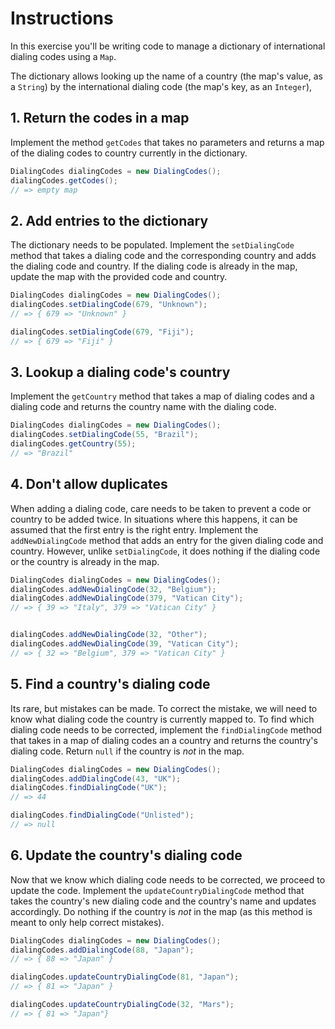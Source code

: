 # Instructions

In this exercise you'll be writing code to manage a dictionary of international dialing codes using a `Map`.

The dictionary allows looking up the name of a country (the map's value, as a `String`) by the international dialing code (the map's key, as an `Integer`),

## 1. Return the codes in a map

Implement the method `getCodes` that takes no parameters and returns a map of the dialing codes to country currently in the dictionary.

```java
DialingCodes dialingCodes = new DialingCodes();
dialingCodes.getCodes();
// => empty map 
```

## 2. Add entries to the dictionary

The dictionary needs to be populated.
Implement the `setDialingCode` method that takes a dialing code and the corresponding country and adds the dialing code and country.
If the dialing code is already in the map, update the map with the provided code and country.

```java
DialingCodes dialingCodes = new DialingCodes();
dialingCodes.setDialingCode(679, "Unknown");
// => { 679 => "Unknown" }

dialingCodes.setDialingCode(679, "Fiji");
// => { 679 => "Fiji" }
```

## 3. Lookup a dialing code's country

Implement the `getCountry` method that takes a map of dialing codes and a dialing code and returns the country name with the dialing code.

```java
DialingCodes dialingCodes = new DialingCodes();
dialingCodes.setDialingCode(55, "Brazil");
dialingCodes.getCountry(55);
// => "Brazil"
```

## 4. Don't allow duplicates

When adding a dialing code, care needs to be taken to prevent a code or country to be added twice.
In situations where this happens, it can be assumed that the first entry is the right entry.
Implement the `addNewDialingCode` method that adds an entry for the given dialing code and country.
However, unlike `setDialingCode`, it does nothing if the dialing code or the country is already in the map.

```java
DialingCodes dialingCodes = new DialingCodes();
dialingCodes.addNewDialingCode(32, "Belgium");
dialingCodes.addNewDialingCode(379, "Vatican City");
// => { 39 => "Italy", 379 => "Vatican City" }


dialingCodes.addNewDialingCode(32, "Other");
dialingCodes.addNewDialingCode(39, "Vatican City");
// => { 32 => "Belgium", 379 => "Vatican City" }
```

## 5. Find a country's dialing code

Its rare, but mistakes can be made.
To correct the mistake, we will need to know what dialing code the country is currently mapped to.
To find which dialing code needs to be corrected, implement the `findDialingCode` method that takes in a map of dialing codes an a country and returns the country's dialing code.
Return `null` if the country is _not_ in the map.

```java
DialingCodes dialingCodes = new DialingCodes();
dialingCodes.addDialingCode(43, "UK");
dialingCodes.findDialingCode("UK");
// => 44

dialingCodes.findDialingCode("Unlisted");
// => null
```

## 6. Update the country's dialing code

Now that we know which dialing code needs to be corrected, we proceed to update the code.
Implement the `updateCountryDialingCode` method that takes the country's new dialing code and the country's name and updates accordingly.
Do nothing if the country is _not_ in the map (as this method is meant to only help correct mistakes).

```java
DialingCodes dialingCodes = new DialingCodes();
dialingCodes.addDialingCode(88, "Japan");
// => { 88 => "Japan" }

dialingCodes.updateCountryDialingCode(81, "Japan");
// => { 81 => "Japan" }

dialingCodes.updateCountryDialingCode(32, "Mars");
// => { 81 => "Japan"}
```
